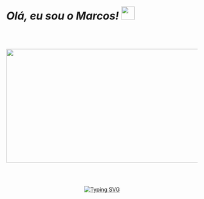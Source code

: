 ## <div align="center" width="50">


<h1><em>Olá, eu sou o Marcos! </em><img src="https://slackmojis.com/emojis/8809-wave_hello/download" alt="" width=35 /></h1>
<br><br><br>


<img src="https://media.giphy.com/media/dWesBcTLavkZuG35MI/giphy.gif" width="1000" height="300"/>

</div>

<br> </br>


<div align="center">
  <a href="https://git.io/typing-svg">
    <img src="https://readme-typing-svg.demolab.com?font=Fira+Code&weight=500&size=22&pause=1000&color=87cefa&center=true&vCenter=true&random=false&width=524&lines=%E2%8A%B9+Bem+vindo+ao+meu+perfil!+%CB%99%E1%B5%95%CB%99+%E2%8A%B9+" alt="Typing SVG">
  </a>
</div>

<img align="center" alt="" src="./src/header-gif.gif">


#

